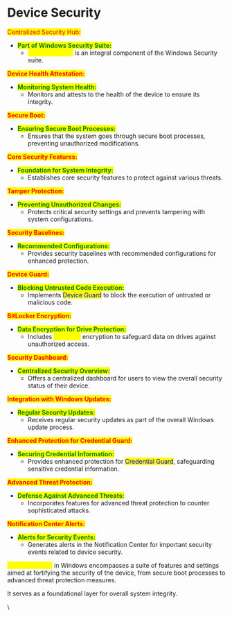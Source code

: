# Device Security

<mark style="color:red;">Centralized Security Hub:</mark>

* <mark style="color:green;">**Part of Windows Security Suite:**</mark>
  * <mark style="color:yellow;">Device Security</mark> is an integral component of the Windows Security suite.

<mark style="color:red;">**Device Health Attestation:**</mark>

* <mark style="color:green;">**Monitoring System Health:**</mark>
  * Monitors and attests to the health of the device to ensure its integrity.

<mark style="color:red;">**Secure Boot:**</mark>

* <mark style="color:green;">**Ensuring Secure Boot Processes:**</mark>
  * Ensures that the system goes through secure boot processes, preventing unauthorized modifications.

<mark style="color:red;">**Core Security Features:**</mark>

* <mark style="color:green;">**Foundation for System Integrity:**</mark>
  * Establishes core security features to protect against various threats.

<mark style="color:red;">**Tamper Protection:**</mark>

* <mark style="color:green;">**Preventing Unauthorized Changes:**</mark>
  * Protects critical security settings and prevents tampering with system configurations.

<mark style="color:red;">**Security Baselines:**</mark>

* <mark style="color:green;">**Recommended Configurations:**</mark>
  * Provides security baselines with recommended configurations for enhanced protection.

<mark style="color:red;">**Device Guard:**</mark>

* <mark style="color:green;">**Blocking Untrusted Code Execution:**</mark>
  * Implements <mark style="color:blue;">Device Guard</mark> to block the execution of untrusted or malicious code.

<mark style="color:red;">**BitLocker Encryption:**</mark>

* <mark style="color:green;">**Data Encryption for Drive Protection:**</mark>
  * Includes <mark style="color:yellow;">BitLocker</mark> encryption to safeguard data on drives against unauthorized access.

<mark style="color:red;">**Security Dashboard:**</mark>

* <mark style="color:green;">**Centralized Security Overview:**</mark>
  * Offers a centralized dashboard for users to view the overall security status of their device.

<mark style="color:red;">**Integration with Windows Updates:**</mark>

* <mark style="color:green;">**Regular Security Updates:**</mark>
  * Receives regular security updates as part of the overall Windows update process.

<mark style="color:red;">**Enhanced Protection for Credential Guard:**</mark>

* <mark style="color:green;">**Securing Credential Information:**</mark>
  * Provides enhanced protection for <mark style="color:blue;">Credential Guard</mark>, safeguarding sensitive credential information.

<mark style="color:red;">**Advanced Threat Protection:**</mark>

* <mark style="color:green;">**Defense Against Advanced Threats:**</mark>
  * Incorporates features for advanced threat protection to counter sophisticated attacks.

<mark style="color:red;">**Notification Center Alerts:**</mark>

* <mark style="color:green;">**Alerts for Security Events:**</mark>
  * Generates alerts in the Notification Center for important security events related to device security.

<mark style="color:yellow;">Device Security</mark> in Windows encompasses a suite of features and settings aimed at fortifying the security of the device, from secure boot processes to advanced threat protection measures.

It serves as a foundational layer for overall system integrity.

\
